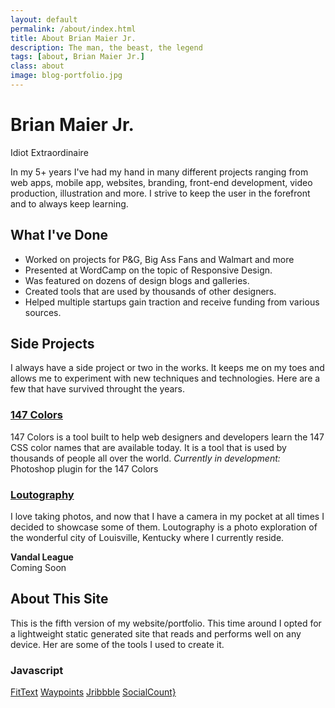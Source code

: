 ```yaml
---
layout: default
permalink: /about/index.html
title: About Brian Maier Jr.
description: The man, the beast, the legend
tags: [about, Brian Maier Jr.]
class: about
image: blog-portfolio.jpg
---
```



<h1>Brian Maier Jr.</h1>
<p class="subtitle">Idiot Extraordinaire</p>


In my 5+ years I've had my hand in many different projects ranging from web apps, mobile app, websites, branding, front-end development, video production, illustration and more. I strive to keep the user in the forefront and to always keep learning.

## What I've Done

* Worked on projects for P&G, Big Ass Fans and Walmart and more
* Presented at WordCamp on the topic of Responsive Design.
* Was featured on dozens of design blogs and galleries.
* Created tools that are used by thousands of other designers.
* Helped multiple startups gain traction and receive funding from various sources.

## Side Projects

I always have a side project or two in the works. It keeps me on my toes and allows me to experiment with new techniques and technologies. Here are a few that have survived throught the years.

### [147 Colors](http://147colors.com/ "147 Colors")<br/>
147 Colors is a tool built to help web designers and developers learn the 147 CSS color names that are available today. It is a tool that is used by thousands of people all over the world.
*Currently in development:* Photoshop plugin for the 147 Colors

### [Loutography](http://loutography.com/ "Loutography")<br/>
I love taking photos, and now that I have a camera in my pocket at all times I decided to showcase some of them. Loutography is a photo exploration of the wonderful city of Louisville, Kentucky where I currently reside.

**Vandal League**<br/>
Coming Soon

## About This Site

This is the fifth version of my website/portfolio. This time around I opted for a lightweight static generated site that reads and performs well on any device. Her are some of the tools I used to create it.

### Javascript

[FitText](http://www.fittextjs.com "FitText")
[Waypoints](http://www.fittextjs.com "FitText")
[Jribbble](http://www.fittextjs.com "FitText")
[SocialCount}](http://www.fittextjs.com "FitText")




